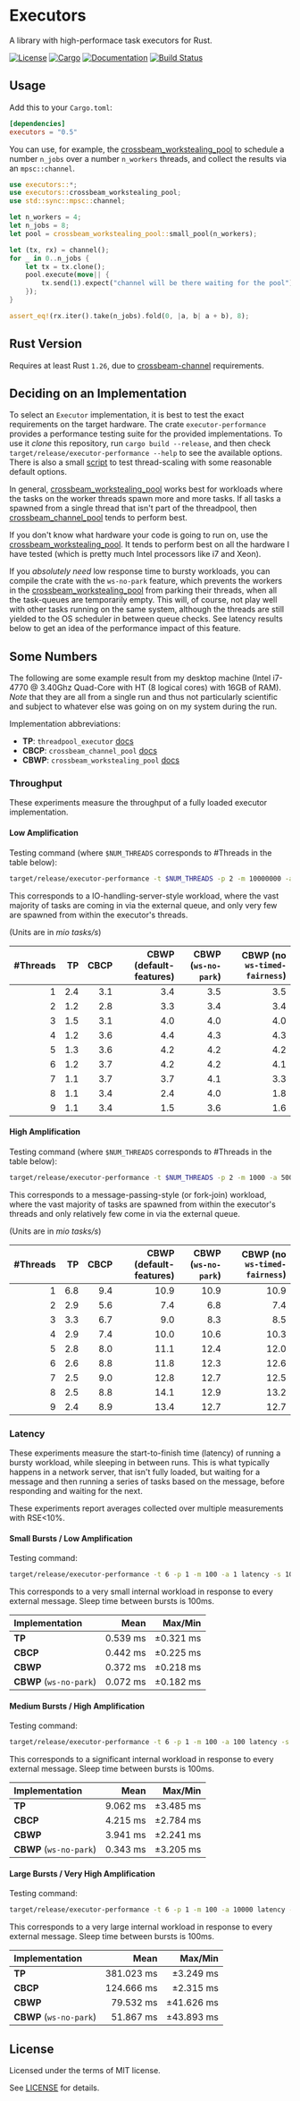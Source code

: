 Executors
=========
A library with high-performace task executors for Rust.

[![License](https://img.shields.io/badge/license-MIT-blue.svg)](https://github.com/Bathtor/rust-executors)
[![Cargo](https://img.shields.io/crates/v/executors.svg)](https://crates.io/crates/executors)
[![Documentation](https://docs.rs/executors/badge.svg)](https://docs.rs/executors)
[![Build Status](https://travis-ci.org/Bathtor/rust-executors.svg?branch=master)](https://travis-ci.org/Bathtor/rust-executors)

## Usage

Add this to your `Cargo.toml`:

```toml
[dependencies]
executors = "0.5"
```

You can use, for example, the [crossbeam_workstealing_pool](https://docs.rs/executors/latest/executors/crossbeam_workstealing_pool/index.html) to schedule a number `n_jobs` over a number `n_workers` threads, and collect the results via an `mpsc::channel`.

```rust
use executors::*;
use executors::crossbeam_workstealing_pool;
use std::sync::mpsc::channel;

let n_workers = 4;
let n_jobs = 8;
let pool = crossbeam_workstealing_pool::small_pool(n_workers);

let (tx, rx) = channel();
for _ in 0..n_jobs {
    let tx = tx.clone();
    pool.execute(move|| {
        tx.send(1).expect("channel will be there waiting for the pool");
    });
}

assert_eq!(rx.iter().take(n_jobs).fold(0, |a, b| a + b), 8);
```

## Rust Version

Requires at least Rust `1.26`, due to [crossbeam-channel](https://github.com/crossbeam-rs/crossbeam-channel) requirements.

## Deciding on an Implementation

To select an `Executor` implementation, it is best to test the exact requirements on the target hardware.
The crate `executor-performance` provides a performance testing suite for the provided implementations. To use it *clone* this repository, run `cargo build --release`, and then check `target/release/executor-performance --help` to see the available options. There is also a small [script](executor-performance/threadinc.sh) to test thread-scaling with some reasonable default options.

In general, [crossbeam_workstealing_pool](https://docs.rs/executors/latest/executors/crossbeam_workstealing_pool/index.html) works best for workloads where the tasks on the worker threads spawn more and more tasks. If all tasks a spawned from a single thread that isn't part of the threadpool, then [crossbeam_channel_pool](https://docs.rs/executors/latest/executors/crossbeam_channel_pool/index.html) tends to perform best.

If you don't know what hardware your code is going to run on, use the [crossbeam_workstealing_pool](https://docs.rs/executors/latest/executors/crossbeam_workstealing_pool/index.html). It tends to perform best on all the hardware I have tested (which is pretty much Intel processors like i7 and Xeon).

If you *absolutely need* low response time to bursty workloads, you can compile the crate with the `ws-no-park` feature, which prevents the workers in the [crossbeam_workstealing_pool](https://docs.rs/executors/latest/executors/crossbeam_workstealing_pool/index.html) from parking their threads, when all the task-queues are temporarily empty. This will, of course, not play well with other tasks running on the same system, although the threads are still yielded to the OS scheduler in between queue checks. See latency results below to get an idea of the performance impact of this feature.

## Some Numbers

The following are some example result from my desktop machine (Intel i7-4770 @ 3.40Ghz Quad-Core with HT (8 logical cores) with 16GB of RAM).
*Note* that they are all from a single run and thus not particularly scientific and subject to whatever else was going on on my system during the run.

Implementation abbreviations:
- **TP**: `threadpool_executor` [docs](https://docs.rs/executors/latest/executors/threadpool_executor/index.html)
- **CBCP**: `crossbeam_channel_pool` [docs](https://docs.rs/executors/latest/executors/crossbeam_channel_pool/index.html)
- **CBWP**: `crossbeam_workstealing_pool` [docs](https://docs.rs/executors/0.4.4/executors/crossbeam_workstealing_pool/index.html)

### Throughput

These experiments measure the throughput of a fully loaded executor implementation.

#### Low Amplification

Testing command (where `$NUM_THREADS` corresponds to #Threads in the table below): 
```bash
target/release/executor-performance -t $NUM_THREADS -p 2 -m 10000000 -a 1 throughput --pre 10000 --post 10000
```
This corresponds to a IO-handling-server-style workload, where the vast majority of tasks are coming in via the external queue, and only very few are spawned from within the executor's threads.

(Units are in *mio tasks/s*)

| #Threads | TP   | CBCP | CBWP (default-features) | CBWP (`ws-no-park`) | CBWP (no `ws-timed-fairness`) |
|---------:|-----:|-----:|------------------------:|--------------------:|------------------------------:|
| 1        | 2.4  | 3.1  | 3.4                     | 3.5                 | 3.5                           |
| 2        | 1.2  | 2.8  | 3.3                     | 3.4                 | 3.4                           |
| 3        | 1.5  | 3.1  | 4.0                     | 4.0                 | 4.0                           |
| 4        | 1.2  | 3.6  | 4.4                     | 4.3                 | 4.3                           |
| 5        | 1.3  | 3.6  | 4.2                     | 4.2                 | 4.2                           |
| 6        | 1.2  | 3.7  | 4.2                     | 4.2                 | 4.1                           |
| 7        | 1.1  | 3.7  | 3.7                     | 4.1                 | 3.3                           |
| 8        | 1.1  | 3.4  | 2.4                     | 4.0                 | 1.8                           |
| 9        | 1.1  | 3.4  | 1.5                     | 3.6                 | 1.6                           |

#### High Amplification

Testing command (where `$NUM_THREADS` corresponds to #Threads in the table below): 
```bash
target/release/executor-performance -t $NUM_THREADS -p 2 -m 1000 -a 50000 throughput --pre 10000 --post 10000
```
This corresponds to a message-passing-style (or fork-join) workload, where the vast majority of tasks are spawned from within the executor's threads and only relatively few come in via the external queue.

(Units are in *mio tasks/s*)

| #Threads | TP   | CBCP | CBWP (default-features) | CBWP (`ws-no-park`) | CBWP (no `ws-timed-fairness`) |
|---------:|-----:|-----:|------------------------:|--------------------:|------------------------------:|
| 1        | 6.8  | 9.4  | 10.9                    | 10.9                | 10.9                          |
| 2        | 2.9  | 5.6  | 7.4                     | 6.8                 | 7.4                           |
| 3        | 3.3  | 6.7  | 9.0                     | 8.3                 | 8.5                           |
| 4        | 2.9  | 7.4  | 10.0                    | 10.6                | 10.3                          |
| 5        | 2.8  | 8.0  | 11.1                    | 12.4                | 12.0                          |
| 6        | 2.6  | 8.8  | 11.8                    | 12.3                | 12.6                          |
| 7        | 2.5  | 9.0  | 12.8                    | 12.7                | 12.5                          |
| 8        | 2.5  | 8.8  | 14.1                    | 12.9                | 13.2                          |
| 9        | 2.4  | 8.9  | 13.4                    | 12.7                | 12.7                          |


### Latency

These experiments measure the start-to-finish time (latency) of running a bursty workload, while sleeping in between runs. This is what typically happens in a network server, that isn't fully loaded, but waiting for a message and then running a series of tasks based on the message, before responding and waiting for the next.

These experiments report averages collected over multiple measurements with RSE<10%.

#### Small Bursts / Low Amplification

Testing command: 
```bash
target/release/executor-performance -t 6 -p 1 -m 100 -a 1 latency -s 100
```
This corresponds to a very small internal workload in response to every external message. Sleep time between bursts is 100ms.

| Implementation          | Mean     | Max/Min   |
|:------------------------|---------:|----------:|
| **TP**                  | 0.539 ms | ±0.321 ms |
| **CBCP**                | 0.442 ms | ±0.225 ms |
| **CBWP**                | 0.372 ms | ±0.218 ms |
| **CBWP** (`ws-no-park`) | 0.072 ms | ±0.182 ms |

#### Medium Bursts / High Amplification

Testing command: 
```bash
target/release/executor-performance -t 6 -p 1 -m 100 -a 100 latency -s 100
```
This corresponds to a significant internal workload in response to every external message. Sleep time between bursts is 100ms.

| Implementation          | Mean     | Max/Min   |
|:------------------------|---------:|----------:|
| **TP**                  | 9.062 ms | ±3.485 ms |
| **CBCP**                | 4.215 ms | ±2.784 ms |
| **CBWP**                | 3.941 ms | ±2.241 ms |
| **CBWP** (`ws-no-park`) | 0.343 ms | ±3.205 ms |


#### Large Bursts / Very High Amplification

Testing command: 
```bash
target/release/executor-performance -t 6 -p 1 -m 100 -a 10000 latency -s 100
```
This corresponds to a very large internal workload in response to every external message. Sleep time between bursts is 100ms.

| Implementation          | Mean       | Max/Min    |
|:------------------------|-----------:|-----------:|
| **TP**                  | 381.023 ms | ±3.249 ms  |
| **CBCP**                | 124.666 ms | ±2.315 ms  |
| **CBWP**                | 79.532 ms  | ±41.626 ms |
| **CBWP** (`ws-no-park`) | 51.867 ms  | ±43.893 ms |

## License

Licensed under the terms of MIT license.

See [LICENSE](LICENSE) for details.
